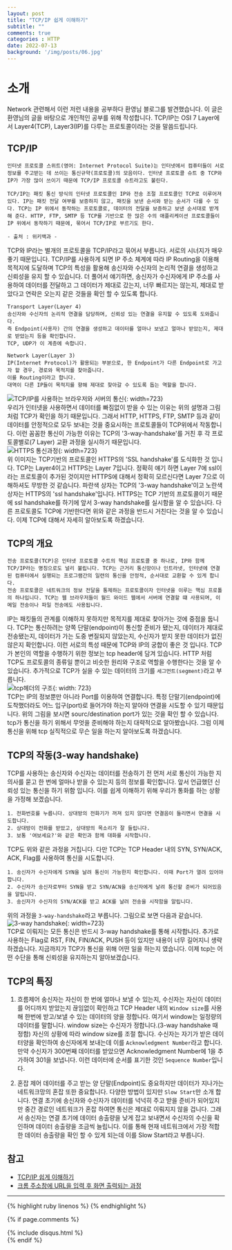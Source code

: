 ```yaml
---
layout: post
title: "TCP/IP 쉽게 이해하기"
subtitle: ""
comments: true
categories : HTTP
date: 2022-07-13
background: '/img/posts/06.jpg'
---
```


# 소개
Network 관련해서 이런 저런 내용을 공부하다 환영님 블로그를 발견했습니다. 이 글은 환영님의 글을 바탕으로 개인적인 공부를 위해 작성합니다.
TCP/IP는 OSI 7 Layer에서 Layer4(TCP), Layer3(IP)를 다루는 프로토콜이라는 것을 말씀드립니다.

## TCP/IP
```
인터넷 프로토콜 스위트(영어: Internet Protocol Suite)는 인터넷에서 컴퓨터들이 서로 정보를 주고받는 데 쓰이는 통신규약(프로토콜)의 모음이다. 인터넷 프로토콜 슈트 중 TCP와 IP가 가장 많이 쓰이기 때문에 TCP/IP 프로토콜 슈트라고도 불린다.

TCP/IP는 패킷 통신 방식의 인터넷 프로토콜인 IP와 전송 조절 프로토콜인 TCP로 이루어져 있다. IP는 패킷 전달 여부를 보증하지 않고, 패킷을 보낸 순서와 받는 순서가 다를 수 있다. TCP는 IP 위에서 동작하는 프로토콜로, 데이터의 전달을 보증하고 보낸 순서대로 받게 해 준다. HTTP, FTP, SMTP 등 TCP를 기반으로 한 많은 수의 애플리케이션 프로토콜들이 IP 위에서 동작하기 때문에, 묶어서 TCP/IP로 부르기도 한다.

- 출처 : 위키백과 -
```
TCP와 IP라는 별개의 프로토콜을 TCP/IP라고 묶어서 부릅니다. 서로의 시너지가 매우 좋기 때문입니다.
TCP/IP를 사용하게 되면 IP 주소 체계에 따라 IP Routing을 이용해 목적지에 도달하며 TCP의 특성을 활용해 송신자와 수신자의 논리적 연결을 생성하고 신뢰성을 유지 할 수 있습니다.
더 풀어서 얘기하면, 송신자가 수신자에게 IP 주소를 사용하여 데이터를 전달하고 그 데이터가 제대로 갔는지, 너무 빠르지는 않는지, 제대로 받았다고 연락은 오는지 같은 것들을 확인 할 수 있도록 합니다.
<br>
```
Transport Layer(Layer 4)
송신자와 수신자의 논리적 연결을 담당하며, 신뢰성 있는 연결을 유지할 수 있도록 도와줍니다.
즉 Endpoint(사용자) 간의 연결을 생성하고 데이터를 얼마나 보냈고 얼마나 받았는지, 제대로 받았는지 등을 확인합니다. 
TCP, UDP가 이 계층에 속합니다.

Network Layer(Layer 3)
IP(Internet Protocol)가 활용되는 부분으로, 한 Endpoint가 다른 Endpoint로 가고자 할 경우, 경로와 목적지를 찾아줍니다.
이를 Routing이라고 합니다.
대역이 다른 IP들이 목적지를 향해 제대로 찾아갈 수 있도록 돕는 역할을 합니다.
```
![TCP/IP를 사용하는 브라우저와 서버의 통신](https://img1.daumcdn.net/thumb/R1280x0/?scode=mtistory2&fname=https%3A%2F%2Fk.kakaocdn.net%2Fdn%2FbsTP2r%2FbtqD3Iafw4j%2Fqsix7eLCZSfHq5uvQosvZK%2Fimg.png){: width=723}
<br>
우리가 인터넷을 사용하면서 데이터를 빠짐없이 받을 수 있는 이유는 위의 설명과 그림처럼 TCP가 확인을 하기 때문입니다.
그래서 HTTP, HTTPS, FTP, SMTP 등과 같이 데이터를 안정적으로 모두 보내는 것을 중요시하는 프로토콜들이 TCP위에서 작동합니다.
이런 꼼꼼한 통신이 가능한 이유는 TCP의 '3-way-handshake'를 거친 후 각 프로토콜별로(7 Layer) 교환 과정을 실시하기 때문입니다.
<br>
![HTTPS 통신과정](https://blog.kakaocdn.net/dn/oWGLi/btqD6PZ1oOO/JNhHMJPw2ShsHAQwHzVtoK/img.png){: width=723}
<br>
위 이미지는 TCP기반의 프로토콜인 HTTPS의 'SSL handshake'를 도식화한 것 입니다. TCP는 Layer4이고 HTTPS는 Layer 7입니다. 정확히 얘기 하면 Layer 7에 ssl이라는 프로토콜이 추가된 것이지만 HTTPS에 대해서 정확히 모르신다면 Layer 7으로 이해하셔도 무방한 것 같습니다. 파란색 상자는 TCP의 '3-way handshake'이고 노란색 상자는 HTTPS의 'ssl handshake'입니다. HTTPS는 TCP 기반의 프로토콜이기 때문에 ssl handshake를 하기에 앞서 3-way handshake를 실시함을 알 수 있습니다. 다른 프로토콜도 TCP에 기반한다면 위와 같은 과정을 반드시 거친다는 것을 알 수 있습니다. 이제 TCP에 대해서 자세히 알아보도록 하겠습니다.

## TCP의 개요
```
전송 프로토콜(TCP)은 인터넷 프로토콜 수트의 핵심 프로토콜 중 하나로, IP와 함께 TCP/IP라는 명칭으로도 널리 불립니다. TCP는 근거리 통신망이나 인트라넷, 인터넷에 연결된 컴퓨터에서 실행되는 프로그램간의 일련의 통신을 안정적, 순서대로 교환할 수 있게 합니다.
전송 프로토콜은 네트워크의 정보 전달을 통제하는 프로토콜이자 인터넷을 이루는 핵심 프로톨의 하나입니다. TCP는 웹 브라우저들이 월드 와이드 웹에서 서버에 연결할 떄 사용되며, 이메일 전송이나 파일 전송에도 사용됩니다.
```
IP는 패킷들의 관계를 이해하지 못하지만 목적지를 제대로 찾아가는 것에 중점을 둡니다.
TCP는 통신하려는 양쪽 단말(endpoint)이 통신할 준비가 됐는지, 데이터가 제대로 전송됐는지, 데이터가 가는 도중 변질되지 않았는지, 수신자가 받지 못한 데이터가 없진 않은지 확인합니다.
이런 서로의 특성 때문에 TCP와 IP의 궁합이 좋은 것 입니다.
TCP가 본인의 역할을 수행하기 위한 정보는 tcp header에 담겨 있습니다. HTTP 처럼 TCP도 프로토콜의 종류일 뿐이고 비슷한 원리와 구조로 역할을 수행한다는 것을 알 수 있습니다.
추가적으로 TCP가 실을 수 있는 데이터의 크기를 `세그먼트(segment)`라고 부릅니다.
<br>
![tcp헤더의 구조](https://img1.daumcdn.net/thumb/R1280x0/?scode=mtistory2&fname=https%3A%2F%2Fk.kakaocdn.net%2Fdn%2Fd6mnUJ%2FbtqEaZbmUNJ%2FIEMEVTzjDYZLk7tAsPuGl1%2Fimg.png){: width: 723}
<br>
TCP는 IP의 정보뿐만 아니라 Port를 이용하여 연결합니다.
특정 단말기(endpoint)에 도착했더라도 어느 입구(port)로 들어가야 하는지 알아야 연결을 시도할 수 있기 때문입니다.
위의 그림을 보시면 sourc/destination port가 있는 것을 확인 할 수 있습니다.
tcp가 통신을 하기 위해서 무엇을 준비해야 하는지 대략적으로 알아봤습니다. 
그럼 이제 통신을 위해 tcp 실직적으로 무슨 일을 하는지 알아보도록 하겠습니다.

## TCP의 작동(3-way handshake)
TCP를 사용하는 송신자와 수신자는 데이터를 전송하기 전 먼저 서로 통신이 가능한 지 의사를 묻고 한 번에 얼마나 받을 수 있는지 등의 정보를 확인합니다.
앞서 언급했던 신뢰성 있는 통신을 하기 위함 입니다.
이를 쉽게 이해하기 위해 우리가 통화를 하는 상황을 가정해 보겠습니다.
```
1. 전화번호를 누릅니다. 상대방의 전화기가 꺼져 있지 않다면 연결음이 들리면서 연결을 시도합니다.
2. 상대방이 전화를 받았고, 상대방의 목소리가 잘 들립니다.
3. 보통 '여보세요?'와 같은 확인과 함께 대화를 시작합니다.
```
TCP도 위와 같은 과정을 거칩니다. 다만 TCP는 TCP Header 내의 SYN, SYN/ACK, ACK, Flag를 사용하여 통신을 시도합니다.
```
1. 송신자가 수신자에게 SYN을 날려 통신이 가능한지 확인합니다. 이때 Port가 열려 있어야 합니다.
2. 수신자가 송신자로부터 SYN을 받고 SYN/ACN을 송신자에게 날려 통신할 준비가 되어있음을 알립니다.
3. 송신자가 수신자의 SYN/ACK를 받고 ACK를 날려 전송을 시작함을 알립니다.
```
위의 과정을 `3-way-handshake`라고 부릅니다. 그림으로 보면 다음과 같습니다.
![3-way handshake](https://img1.daumcdn.net/thumb/R1280x0/?scode=mtistory2&fname=https%3A%2F%2Fk.kakaocdn.net%2Fdn%2F5fGJg%2FbtqEdjAmHIU%2Fxl5ePv6OhDyaFFYlKeRkYk%2Fimg.png){: width=723}
<br>
TCP로 이뤄지는 모든 통신은 반드시 3-way handshake를 통해 시작합니다.
추가로 사용하는 Flag로 RST, FIN, FIN/ACK, PUSH 등이 있지만 내용이 너무 길어지니 생략하겠습니다.
지금까지가 TCP가 통신을 위해 어떤 일을 하는지 였습니다.
이제 tcp는 어떤 수단을 통해 신뢰성을 유지하는지 알아보겠습니다.

## TCP의 특징
1. 흐름제어
송신자는 자신이 한 번에 얼마나 보낼 수 있는지, 수신자는 자신이 데이터를 어디까지 받았는지 끊임없이 확인하고 TCP Header 내의 `Window size`를 사용해 한번에 받고/보낼 수 있는 데이터의 양을 정합니다. 여기서 window는 일정량의 데이터를 말합니다.
window size는 수신자가 정합니다.(3-way handshake 때 정함) 자신의 상황에 따라 window size를 조절 합니다.
수신자는 자기가 받은 데이터양을 확인하여 송신자에게 보내는데 이를 `Acknowledgment Number`라고 합니다.
만약 수신자가 300번째 데이터를 받았으면 Acknowledgment Number에 1을 추가하여 301을 보냅니다.
이런 데이터에 순서를 표기한 것인 `Sequence Number`입니다.

2. 혼잡 제어
데이터를 주고 받는 양 단말(Endpoint)도 중요하지만 데이터가 지나가는 네트워크망의 혼잡 또한 중요합니다. 다양한 방법이 있지만 `Slow Start`만 소개 합니다.
연결 초기에 송신자와 수신자가 데이터를 넉넉히 주고 받을 준비가 되어있지만 중간 경로인 네트워크가 혼잡 하여면 통신은 제대로 이뤄지지 않을 겁니다.
그래서 송신자는 연결 초기에 데이터 송출량을 낮게 잡고 보내면서 수신자의 수신을 확인하며 데이터 송출량을 조금씩 늘립니다.
이를 통해 현재 네트워크에서 가장 적합한 데이터 송출량을 확인 할 수 있게 되는데 이를 Slow Start라고 부릅니다.



## 참고
- [TCP/IP 쉽게 이해하기](https://aws-hyoh.tistory.com/57)
- [크롬 주소창에 URL을 입력 후 화면 출력되는 과정](https://junshock5.tistory.com/143)

--- 

{% highlight ruby linenos %}
{% endhighlight %}

{% if page.comments %}
<div id="post-disqus" class="container">
{% include disqus.html %}
</div>
{% endif %}
